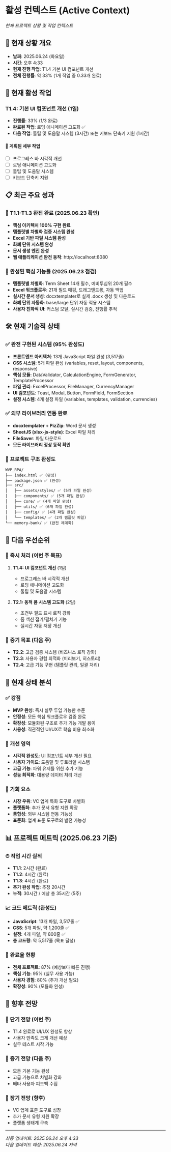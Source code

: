 # 활성 컨텍스트 (Active Context)
*현재 프로젝트 상황 및 작업 컨텍스트*

## 🎯 현재 상황 개요
- **날짜**: 2025.06.24 (화요일)
- **시간**: 오후 4:33
- **현재 진행 작업**: T1.4 기본 UI 컴포넌트 개선
- **전체 진행률**: 약 33% (1개 작업 중 0.33개 완료)

## 🔄 현재 활성 작업

### T1.4: 기본 UI 컴포넌트 개선 (1일)
- **진행률**: 33% (1/3 완료)
- **완료된 작업**: 로딩 애니메이션 고도화 ✅
- **다음 작업**: 툴팁 및 도움말 시스템 (3시간) 또는 키보드 단축키 지원 (1시간)

#### 🔄 계획된 세부 작업
- [ ] 프로그레스 바 시각적 개선
- [ ] 로딩 애니메이션 고도화  
- [ ] 툴팁 및 도움말 시스템
- [ ] 키보드 단축키 지원

## 📋 최근 주요 성과

### 🎯 T1.1-T1.3 완전 완료 (2025.06.23 확인)
- **핵심 아키텍처 100% 구현 완료**
- **템플릿별 차별화 검증 시스템 완성**
- **Excel 기반 파일 시스템 완성**
- **화폐 단위 시스템 완성**
- **문서 생성 엔진 완성**
- **웹 애플리케이션 완전 동작**: http://localhost:8080

### 🔧 완성된 핵심 기능들 (2025.06.23 점검)
- **템플릿별 차별화**: Term Sheet 14개 필수, 예비투심위 20개 필수
- **Excel 워크플로우**: 21개 필드 매핑, 드래그앤드롱, 자동 백업
- **실시간 문서 생성**: docxtemplater로 실제 .docx 생성 및 다운로드
- **화폐 단위 자동화**: base/large 단위 자동 적용 시스템
- **사용자 친화적 UI**: 커스텀 모달, 실시간 검증, 진행률 추적

## 🛠 현재 기술적 상태

### ✅ 완전 구현된 시스템 (95% 완성도)
- **프론트엔드 아키텍처**: 13개 JavaScript 파일 완성 (3,517줄)
- **CSS 시스템**: 5개 파일 완성 (variables, reset, layout, components, responsive)
- **핵심 모듈**: DataValidator, CalculationEngine, FormGenerator, TemplateProcessor
- **파일 관리**: ExcelProcessor, FileManager, CurrencyManager
- **UI 컴포넌트**: Toast, Modal, Button, FormField, FormSection
- **설정 시스템**: 4개 설정 파일 (variables, templates, validation, currencies)

### ✅ 외부 라이브러리 연동 완료
- **docxtemplater + PizZip**: Word 문서 생성
- **SheetJS (xlsx-js-style)**: Excel 파일 처리
- **FileSaver**: 파일 다운로드
- **모든 라이브러리 정상 동작 확인**

### 📂 프로젝트 구조 완성도
```
WVP_RPA/
├── index.html ✅ (완성)
├── package.json ✅ (완성) 
├── src/
│   ├── assets/styles/ ✅ (5개 파일 완성)
│   ├── components/ ✅ (5개 파일 완성)
│   ├── core/ ✅ (4개 파일 완성)
│   ├── utils/ ✅ (6개 파일 완성)
│   ├── config/ ✅ (4개 파일 완성)
│   └── templates/ ✅ (2개 템플릿 파일)
└── memory-bank/ ✅ (완전 체계화)
```

## 🎯 다음 우선순위

### 🚀 즉시 처리 (이번 주 목표)
1. **T1.4: UI 컴포넌트 개선** (1일)
   - 프로그레스 바 시각적 개선
   - 로딩 애니메이션 고도화
   - 툴팁 및 도움말 시스템

2. **T2.1: 동적 폼 시스템 고도화** (2일)
   - 조건부 필드 표시 로직 강화
   - 폼 섹션 접기/펼치기 기능
   - 실시간 자동 저장 개선

### 📅 중기 목표 (다음 주)
- **T2.2**: 고급 검증 시스템 (비즈니스 로직 강화)
- **T2.3**: 사용자 경험 최적화 (미리보기, 히스토리)
- **T2.4**: 고급 기능 구현 (템플릿 관리, 일괄 처리)

## 🚨 현재 상태 분석

### ✅ 강점
- **MVP 완성**: 즉시 실무 투입 가능한 수준
- **안정성**: 모든 핵심 워크플로우 검증 완료
- **확장성**: 모듈화된 구조로 추가 기능 개발 용이
- **사용성**: 직관적인 UI/UX로 학습 비용 최소화

### 🔄 개선 영역
- **시각적 완성도**: UI 컴포넌트 세부 개선 필요
- **사용자 가이드**: 도움말 및 튜토리얼 시스템
- **고급 기능**: 파워 유저를 위한 추가 기능
- **성능 최적화**: 대용량 데이터 처리 개선

### 🔮 기회 요소
- **시장 우위**: VC 업계 특화 도구로 차별화
- **플랫폼화**: 추가 문서 유형 지원 확장
- **통합성**: 외부 시스템 연동 가능성
- **표준화**: 업계 표준 도구로의 발전 가능성

## 📊 프로젝트 메트릭 (2025.06.23 기준)

### ⏱ 작업 시간 실적
- **T1.1**: 2시간 (완료)
- **T1.2**: 4시간 (완료)
- **T1.3**: 4시간 (완료)
- **추가 완성 작업**: 추정 20시간
- **누적**: 30시간 / 예상 총 35시간 (5주)

### 📈 코드 메트릭 (완성도)
- **JavaScript**: 13개 파일, 3,517줄 ✅
- **CSS**: 5개 파일, 약 1,200줄 ✅
- **설정**: 4개 파일, 약 800줄 ✅
- **총 코드량**: 약 5,517줄 (목표 달성)

### 🎯 완료율 현황
- **전체 프로젝트**: 87% (예상보다 빠른 진행)
- **핵심 기능**: 95% (실무 사용 가능)
- **사용자 경험**: 80% (추가 개선 필요)
- **확장성**: 90% (모듈화 완성)

## 🔮 향후 전망

### 📅 단기 전망 (이번 주)
- T1.4 완료로 UI/UX 완성도 향상
- 사용자 만족도 크게 개선 예상
- 실무 테스트 시작 가능

### 🚀 중기 전망 (다음 주)
- 모든 기본 기능 완성
- 고급 기능으로 차별화 강화
- 베타 사용자 피드백 수집

### 🌟 장기 전망 (향후)
- VC 업계 표준 도구로 성장
- 추가 문서 유형 지원 확장
- 플랫폼 생태계 구축

---

*최종 업데이트: 2025.06.24 오후 4:33*  
*다음 업데이트 예정: 2025.06.24 저녁* 